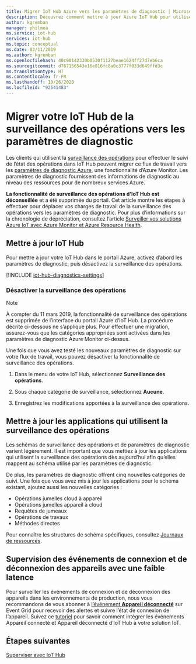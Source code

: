 ```yaml
---
title: Migrer IoT Hub Azure vers les paramètres de diagnostic | Microsoft Docs
description: Découvrez comment mettre à jour Azure IoT Hub pour utiliser les paramètres de diagnostic Azure plutôt que la surveillance des opérations servant à superviser l’état des opérations sur votre hub IoT en temps réel.
author: kgremban
manager: philmea
ms.service: iot-hub
services: iot-hub
ms.topic: conceptual
ms.date: 03/11/2019
ms.author: kgremban
ms.openlocfilehash: 40c90142330b0530f1127beae1624ff27d7eb6ca
ms.sourcegitcommit: d767156543e16e816fc8a0c3777f033d649ffd3c
ms.translationtype: HT
ms.contentlocale: fr-FR
ms.lasthandoff: 10/26/2020
ms.locfileid: "92541483"
---
```

# <a name="migrate-your-iot-hub-from-operations-monitoring-to-diagnostics-settings"></a>Migrer votre IoT Hub de la surveillance des opérations vers les paramètres de diagnostic

Les clients qui utilisent la [surveillance des opérations](iot-hub-operations-monitoring.md) pour effectuer le suivi de l’état des opérations dans IoT Hub peuvent migrer ce flux de travail vers les [paramètres de diagnostic Azure](../azure-monitor/platform/platform-logs-overview.md), une fonctionnalité d’Azure Monitor. Les paramètres de diagnostic fournissent des informations de diagnostic au niveau des ressources pour de nombreux services Azure.

**La fonctionnalité de surveillance des opérations d’IoT Hub est déconseillée** et a été supprimée du portail. Cet article montre les étapes à effectuer pour déplacer vos charges de travail de la surveillance des opérations vers les paramètres de diagnostic. Pour plus d’informations sur la chronologie de dépréciation, consultez l’article [Surveiller vos solutions Azure IoT avec Azure Monitor et Azure Resource Health](https://azure.microsoft.com/blog/monitor-your-azure-iot-solutions-with-azure-monitor-and-azure-resource-health/).

## <a name="update-iot-hub"></a>Mettre à jour IoT Hub

Pour mettre à jour votre IoT Hub dans le portail Azure, activez d’abord les paramètres de diagnostic, puis désactivez la surveillance des opérations.  

[!INCLUDE [iot-hub-diagnostics-settings](../../includes/iot-hub-diagnostics-settings.md)]

### <a name="turn-off-operations-monitoring"></a>Désactiver la surveillance des opérations

> [!NOTE]
> À compter du 11 mars 2019, la fonctionnalité de surveillance des opérations est supprimée de l’interface du portail Azure d’IoT Hub. La procédure décrite ci-dessous ne s’applique plus. Pour effectuer une migration, assurez-vous que les catégories appropriées sont activées dans les paramètres de diagnostic Azure Monitor ci-dessus.

Une fois que vous avez testé les nouveaux paramètres de diagnostic sur votre flux de travail, vous pouvez désactiver la fonctionnalité de surveillance des opérations. 

1. Dans le menu de votre IoT Hub, sélectionnez **Surveillance des opérations**.

2. Sous chaque catégorie de surveillance, sélectionnez **Aucune**.

3. Enregistrez les modifications apportées à la surveillance des opérations.

## <a name="update-applications-that-use-operations-monitoring"></a>Mettre à jour les applications qui utilisent la surveillance des opérations

Les schémas de surveillance des opérations et de paramètres de diagnostic varient légèrement. Il est important que vous mettiez à jour les applications qui utilisent la surveillance des opérations dès aujourd’hui afin qu’elles mappent au schéma utilisé par les paramètres de diagnostic. 

De plus, les paramètres de diagnostic offrent cinq nouvelles catégories de suivi. Une fois que vous avez mis à jour les applications pour le schéma existant, ajoutez aussi les nouvelles catégories :

* Opérations jumelles cloud à appareil
* Opérations jumelles appareil à cloud
* Requêtes de jumeaux
* Opérations de travaux
* Méthodes directes

Pour connaître les structures de schéma spécifiques, consultez [Journaux de ressources](monitor-iot-hub-reference.md#resource-logs).

## <a name="monitoring-device-connect-and-disconnect-events-with-low-latency"></a>Supervision des événements de connexion et de déconnexion des appareils avec une faible latence

Pour surveiller les événements de connexion et de déconnexion des appareils dans les environnements de production, nous vous recommandons de vous abonner à [l’événement **Appareil déconnecté**](iot-hub-event-grid.md#event-types) sur Event Grid pour recevoir des alertes et suivre l’état de connexion de l’appareil. Suivez ce [tutoriel](iot-hub-how-to-order-connection-state-events.md) pour savoir comment intégrer les événements Appareil connecté et Appareil déconnecté d’IoT Hub à votre solution IoT.

## <a name="next-steps"></a>Étapes suivantes

[Superviser avec IoT Hub](monitor-iot-hub.md)
